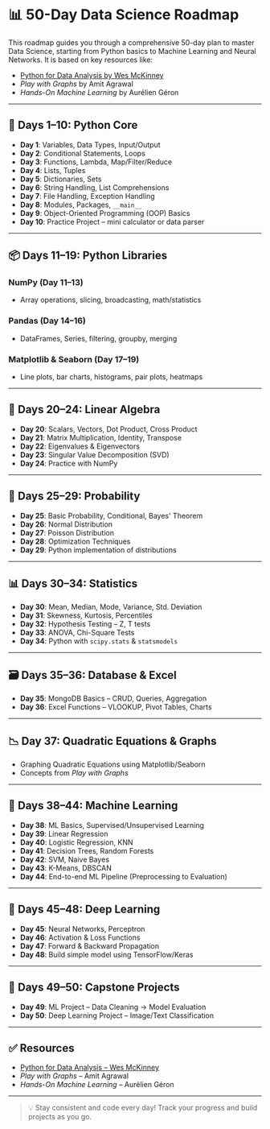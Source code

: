 # 📊 50-Day Data Science Roadmap

This roadmap guides you through a comprehensive 50-day plan to master Data Science, starting from Python basics to Machine Learning and Neural Networks. It is based on key resources like:

- [Python for Data Analysis by Wes McKinney](https://wesmckinney.com/book/python-basics)
- *Play with Graphs* by Amit Agrawal
- *Hands-On Machine Learning* by Aurélien Géron

---

## 🐍 Days 1–10: Python Core

- **Day 1**: Variables, Data Types, Input/Output
- **Day 2**: Conditional Statements, Loops
- **Day 3**: Functions, Lambda, Map/Filter/Reduce
- **Day 4**: Lists, Tuples
- **Day 5**: Dictionaries, Sets
- **Day 6**: String Handling, List Comprehensions
- **Day 7**: File Handling, Exception Handling
- **Day 8**: Modules, Packages, `__main__`
- **Day 9**: Object-Oriented Programming (OOP) Basics
- **Day 10**: Practice Project – mini calculator or data parser

---

## 📦 Days 11–19: Python Libraries

### NumPy (Day 11–13)
- Array operations, slicing, broadcasting, math/statistics

### Pandas (Day 14–16)
- DataFrames, Series, filtering, groupby, merging

### Matplotlib & Seaborn (Day 17–19)
- Line plots, bar charts, histograms, pair plots, heatmaps

---

## 📐 Days 20–24: Linear Algebra

- **Day 20**: Scalars, Vectors, Dot Product, Cross Product
- **Day 21**: Matrix Multiplication, Identity, Transpose
- **Day 22**: Eigenvalues & Eigenvectors
- **Day 23**: Singular Value Decomposition (SVD)
- **Day 24**: Practice with NumPy

---

## 🎲 Days 25–29: Probability

- **Day 25**: Basic Probability, Conditional, Bayes' Theorem
- **Day 26**: Normal Distribution
- **Day 27**: Poisson Distribution
- **Day 28**: Optimization Techniques
- **Day 29**: Python implementation of distributions

---

## 📊 Days 30–34: Statistics

- **Day 30**: Mean, Median, Mode, Variance, Std. Deviation
- **Day 31**: Skewness, Kurtosis, Percentiles
- **Day 32**: Hypothesis Testing – Z, T tests
- **Day 33**: ANOVA, Chi-Square Tests
- **Day 34**: Python with `scipy.stats` & `statsmodels`

---

## 🗃️ Days 35–36: Database & Excel

- **Day 35**: MongoDB Basics – CRUD, Queries, Aggregation
- **Day 36**: Excel Functions – VLOOKUP, Pivot Tables, Charts

---

## 📉 Day 37: Quadratic Equations & Graphs

- Graphing Quadratic Equations using Matplotlib/Seaborn
- Concepts from *Play with Graphs*

---

## 🤖 Days 38–44: Machine Learning

- **Day 38**: ML Basics, Supervised/Unsupervised Learning
- **Day 39**: Linear Regression
- **Day 40**: Logistic Regression, KNN
- **Day 41**: Decision Trees, Random Forests
- **Day 42**: SVM, Naive Bayes
- **Day 43**: K-Means, DBSCAN
- **Day 44**: End-to-end ML Pipeline (Preprocessing to Evaluation)

---

## 🧠 Days 45–48: Deep Learning

- **Day 45**: Neural Networks, Perceptron
- **Day 46**: Activation & Loss Functions
- **Day 47**: Forward & Backward Propagation
- **Day 48**: Build simple model using TensorFlow/Keras

---

## 🚀 Days 49–50: Capstone Projects

- **Day 49**: ML Project – Data Cleaning → Model Evaluation
- **Day 50**: Deep Learning Project – Image/Text Classification

---

## ✅ Resources

- [Python for Data Analysis – Wes McKinney](https://wesmckinney.com/book/python-basics)
- *Play with Graphs* – Amit Agrawal
- *Hands-On Machine Learning* – Aurélien Géron

---

> 💡 Stay consistent and code every day! Track your progress and build projects as you go.
